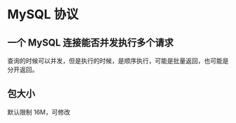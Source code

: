 # MySQL 协议

## 一个 MySQL 连接能否并发执行多个请求

查询的时候可以并发，但是执行的时候，是顺序执行，可能是批量返回，也可能是分开返回。

## 包大小

默认限制 16M，可修改

